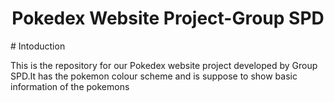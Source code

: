 <h1 align="center">Pokedex Website Project-Group SPD</h1>
# Intoduction
<p align ="left">
This is the repository for our Pokedex website project developed by Group SPD.It has the pokemon colour scheme and is suppose to show basic information of the pokemons
</p>
